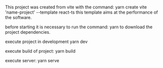 This project was created from vite with the command:
yarn create vite 'name-project' --template react-ts
this template aims at the performance of the software.

before starting it is necessary to run the command: yarn
to download the project dependencies.

execute project in development 
yarn dev

execute build of project:
yarn build

execute server:
yarn serve